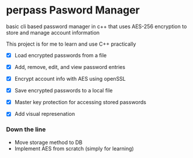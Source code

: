 
# perpass Pasword Manager
<p>basic cli based password manager in c++ that uses AES-256 encryption to store and manage account information</p>
<p>This project is for me to learn and use C++ practically</p>

- [x] Load encrypted passwords from a file
- [x] Add, remove, edit, and view password entries
- [x] Encrypt account info with AES using openSSL
- [x] Save encrypted passwords to a local file
- [x] Master key protection for accessing stored passwords
- [x] Add visual represenation


### Down the line
- Move storage method to DB
- Implement AES from scratch (simply for learning)
